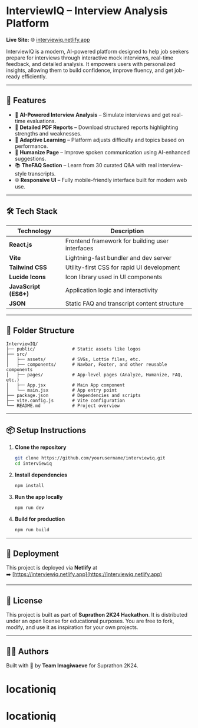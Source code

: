 
# InterviewIQ – Interview Analysis Platform

**Live Site:** 🌐 [interviewiq.netlify.app](https://interviewiq.netlify.app)

InterviewIQ is a modern, AI-powered platform designed to help job seekers prepare for interviews through interactive mock interviews, real-time feedback, and detailed analysis. It empowers users with personalized insights, allowing them to build confidence, improve fluency, and get job-ready efficiently.

---

## 🚀 Features

- 🎤 **AI-Powered Interview Analysis** – Simulate interviews and get real-time evaluations.
- 📄 **Detailed PDF Reports** – Download structured reports highlighting strengths and weaknesses.
- 🧠 **Adaptive Learning** – Platform adjusts difficulty and topics based on performance.
- 💬 **Humanize Page** – Improve spoken communication using AI-enhanced suggestions.
- 📚 **TheFAQ Section** – Learn from 30 curated Q&A with real interview-style transcripts.
- 🌐 **Responsive UI** – Fully mobile-friendly interface built for modern web use.

---

## 🛠️ Tech Stack

| Technology       | Description                                      |
|------------------|--------------------------------------------------|
| **React.js**      | Frontend framework for building user interfaces |
| **Vite**          | Lightning-fast bundler and dev server           |
| **Tailwind CSS**  | Utility-first CSS for rapid UI development      |
| **Lucide Icons**  | Icon library used in UI components              |
| **JavaScript (ES6+)** | Application logic and interactivity        |
| **JSON**          | Static FAQ and transcript content structure     |

---

## 📁 Folder Structure

```
InterviewIQ/
├── public/              # Static assets like logos
├── src/
│   ├── assets/          # SVGs, Lottie files, etc.
│   ├── components/      # Navbar, Footer, and other reusable components
│   ├── pages/           # App-level pages (Analyze, Humanize, FAQ, etc.)
│   ├── App.jsx          # Main App component
│   └── main.jsx         # App entry point
├── package.json         # Dependencies and scripts
├── vite.config.js       # Vite configuration
└── README.md            # Project overview
```

---

## 📦 Setup Instructions

1. **Clone the repository**  
   ```bash
   git clone https://github.com/yourusername/interviewiq.git
   cd interviewiq
   ```

2. **Install dependencies**  
   ```bash
   npm install
   ```

3. **Run the app locally**  
   ```bash
   npm run dev
   ```

4. **Build for production**  
   ```bash
   npm run build
   ```

---

## 📌 Deployment

This project is deployed via **Netlify** at  
➡️ [https://interviewiq.netlify.app](https://interviewiq.netlify.app)

---

## 📄 License

This project is built as part of **Suprathon 2K24 Hackathon**. It is distributed under an open license for educational purposes. You are free to fork, modify, and use it as inspiration for your own projects.

---

## 👨‍💻 Authors

Built with 💙 by **Team Imagiwaeve** for Suprathon 2K24.

# locationiq
# locationiq

